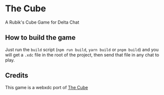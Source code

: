 # The Cube

A Rubik's Cube Game for Delta Chat

## How to build the game

Just run the `build` script (`npm run build`, `yarn build` or `pnpm build`) and you will get a `.xdc` file in the root of the project, then send that file in any chat to play.


## Credits

This game is a webxdc port of [The Cube](https://github.com/bsehovac/the-cube)
